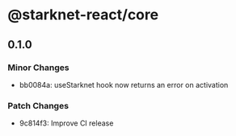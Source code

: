 # @starknet-react/core

## 0.1.0

### Minor Changes

- bb0084a: useStarknet hook now returns an error on activation

### Patch Changes

- 9c814f3: Improve CI release
